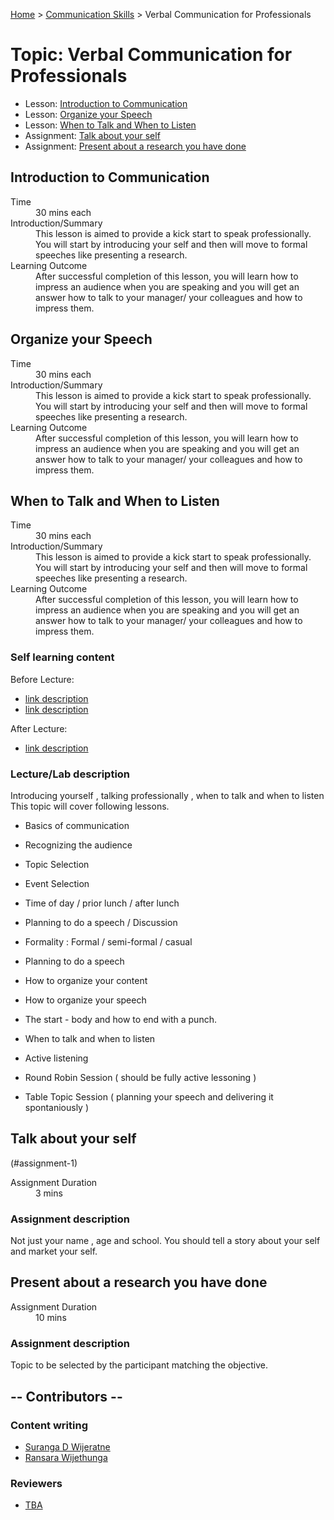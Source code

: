 [Home](../index.md) > [Communication Skills](./index.md) > Verbal Communication for Professionals

# Topic: Verbal Communication for Professionals

* Lesson: [Introduction to Communication](#introduction-to-communication)
* Lesson: [Organize your Speech](#organize-your-speech)
* Lesson: [When to Talk and When to Listen](#when-to-talk-and-when-to-listen)
* Assignment: [Talk about your self](#talk-about-your-self)
* Assignment: [Present about a research you have done](#present-about-a-research-you-have-done)


## Introduction to Communication

<dl>
<dt>Time</dt>
<dd>30 mins each</dd>
<dt>Introduction/Summary</dt>
<dd>This lesson is aimed to provide a kick start to speak professionally. You will start by introducing your self and then will move to formal speeches like presenting a research.</dd>
<dt>Learning Outcome</dt>
<dd>After successful completion of this lesson, you will learn how to impress an audience when you are speaking and you will get an answer how to talk to your manager/ your colleagues and how to impress them.</dd>
</dl>


## Organize your Speech

<dl>
<dt>Time</dt>
<dd>30 mins each</dd>
<dt>Introduction/Summary</dt>
<dd>This lesson is aimed to provide a kick start to speak professionally. You will start by introducing your self and then will move to formal speeches like presenting a research.</dd>
<dt>Learning Outcome</dt>
<dd>After successful completion of this lesson, you will learn how to impress an audience when you are speaking and you will get an answer how to talk to your manager/ your colleagues and how to impress them.</dd>
</dl>

## When to Talk and When to Listen

<dl>
<dt>Time</dt>
<dd>30 mins each</dd>
<dt>Introduction/Summary</dt>
<dd>This lesson is aimed to provide a kick start to speak professionally. You will start by introducing your self and then will move to formal speeches like presenting a research.</dd>
<dt>Learning Outcome</dt>
<dd>After successful completion of this lesson, you will learn how to impress an audience when you are speaking and you will get an answer how to talk to your manager/ your colleagues and how to impress them.</dd>
</dl>

### Self learning content

Before Lecture:

* [link description](./#)
* [link description](./#)

After Lecture:

* [link description](./#)


### Lecture/Lab description

Introducing yourself , talking professionally , when to talk and when to listen
This topic will cover following lessons.

* Basics of communication
* Recognizing the audience
* Topic Selection
* Event Selection
* Time of day / prior lunch / after lunch
* Planning to do a speech / Discussion
* Formality : Formal / semi-formal / casual

* Planning to do a speech
* How to organize your content
* How to organize your speech
* The start - body and how to end with a punch.

* When to talk and when to listen
* Active listening
* Round Robin Session ( should be fully active lessoning )
* Table Topic Session ( planning your speech and delivering it spontaniously )

## Talk about your self
(#assignment-1)

<dl>
<dt>Assignment Duration</dt>
<dd>3 mins</dd>
</dl>

### Assignment description

Not just your name , age and school. You should tell a story about your self and market your self.


## Present about a research you have done

<dl>
<dt>Assignment Duration</dt>
<dd>10 mins</dd>
</dl>

### Assignment description

Topic to be selected by the participant matching the objective.

## -- Contributors --

### Content writing

* [Suranga D Wijeratne](https://www.linkedin.com/in/surangadwijeratne)
* [Ransara Wijethunga](https://www.linkedin.com/in/ransara/)

### Reviewers
* [TBA](#)
